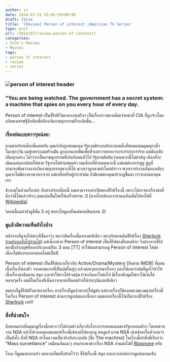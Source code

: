 ```yaml
---
author: in
date: 2014-07-21 15:05:55+00:00
draft: false
title: '[Review] Person of interest ;American TV Series'
type: post
url: /2014/07/review-person-of-interest/
categories:
- Innn's Review
- Movies
tags:
- person of interest
- review
- series
---
```


### ![person of interest header](https://www.cyruszhang.com/wp-content/uploads/2014/07/person-of-interest-header.jpg)





### "You are being watched. The government has a secret system: a machine that spies on you every hour of every day.


Person of interest เป็นซีรีส์ทีวีของทางอเมริกา เป็นเรื่องราวของอดีตเจ้าหน้าที่ CIA ที่ถูกจ้างโดยอภิมหาเศรษฐีลึกลับเพื่อป้องกันอาชญากรรมที่จะเกิดขึ้น...

<!-- more -->



### เรื่องย่อแบบยาวๆหน่อย:


ตามคำเปรยบล็อกนี้เลยครับ คุณกำลังถูกสอดแนม รัฐบาลมีระบบลับระบบหนึ่งที่สอดแนมคุณทุกๆชั่วโมงทุกๆวัน ผมรู้เพราะผมสร้างมัน ถูกออกแบบขึ้นเพื่อที่จะตรวจสอบการกระทำก่อการร้าย แต่มันกลับเห็นทุกอย่าง ไม่ว่าจะเป็นอาชญากรรมที่เกิดกับคนทั่วไป รัฐบาลตัดสินว่าคนพวกนี้ไม่สำคัญ เลือกที่จะเมินเฉยและปล่อยให้ตาย รัฐบาลไม่ทำแต่ผมทำ ผมเลือกที่ช่วยคนพวกนี้ แต่ผมต้องการคู่หู คู่หูที่สามารถขัดขวางการเกิดอาชญากรรมพวกนี้ได้ พวกเราถูกตามล่าโดยตำรวจ พวกเราทำงานกันแบบลับๆ คุณจะไม่มีทางหาพวกเราเจอ แต่เหยื่อหรือผู้กระทำผิด ถ้ามีเลขของคุณปรากฏขึ้นมา เราจะตามหาคุณเอง

ข้างบนในส่วนเรื่องย่อ กับคำเปรยบล็อกนี้ ผมเอามาจากคำเปิดของซีรีส์เรื่องนี้ เพราะไม่อาจหาเรื่องย่อที่ดีกว่านี้ได้แล้วจริงๆ ผมแปลเป็นไทยให้เสร็จสรรพ :3 [หากใครต้องการอ่านฉบับเต็มไปหาได้ที่ [Wikipedia](http://en.wikipedia.org/wiki/Person_of_Interest_(TV_series))]

\\ตอนนี้ผมกำลังดูซีซั่น 3 อยู่ ค่อยๆไล่ดูมาตั้งแต่ตอนปิดเทอม :D


### ดูแล้วมีความเห็นยังไงบ้าง


หลังจากที่ดูจบไปสองซีซั่นกว่าๆ พบว่าติดเรื่องนี้มากเลยทีเดียว พอๆกับตอนติดซีรีส์เรื่อง [Sherlock (กดย้อนกลับไปอ่านได้)](https://www.cyruszhang.com/sherlock-the-best-series-ever/) แต่เนื่องด้วย Person of interest เป็นซีรีส์ของฝั่งอเมริกา จึงต่างจากซีรีส์ของฝั่งอังกฤษที่ออกประมาณปีละ 3 ตอน [TT] ทำให้ผมสามารถดู Person of interest ได้ต่อเนื่องไม่ต้องรอออกตอนใหม่เป็นปี

Person of interest เป็นซีรีส์แนวเกี่ยวกับ Action/Drama/Mystery [ยึดตาม IMDB] ที่ผสมเนื้อเรื่องได้ลงตัว จากตอนแรกที่เป็นปมใหญ่ๆ แล้วค่อยๆคลายมาเรื่อยๆ บอกได้เลยว่าปมที่ผูกไว้ทำให้เนื้อเรื่องน่าติดตาม สนุก และทำให้เราได้ร่วมลุ้นว่าจะเกิดอะไรต่อไป มีเรื่องหักมุมให้เราได้เงิบได้หลายๆครั้ง คนดีในเรื่องที่เห็นอาจกลายเป็นคนร้ายได้ง่ายๆกันเลยทีเดียว

ผมเองก็ดูซีรีส์ฝรั่งมาหลายเรื่อง บางเรื่องก็ดูแล้วดรอปไม่ดูต่อ แต่บางเรื่องก็ติดงอมแงมแงมแบบเรื่องนี้ ในเรื่อง Person of interest ด้านการผูกปมและเนื้อหา ผมขอยกเรื่องนี้ให้เป็นรองซีรีส์เรื่อง [Sherlock](https://www.cyruszhang.com/sherlock-the-best-series-ever/) เลย!!


### สิ่งที่น่าสนใจ


คือตอนแรกที่ผมมาดูเรื่องนี้เพราะว่าได้อ่านข่าวเกี่ยวกับโครงการสอดแนมของรัฐบาลอเมริกา โดยหน่วยงาน NSA แล้วไปเจอคนคอมเมนท์เรื่องนี้เข้าเลยไปหามาดู พอดูแล้วภาพ NSA เด้งเข้ามาในหัวเลยว่าเป็นยังไง สิ่งที่ NSA ทำในความเป็นจริงกับระบบลับ [ชื่อ The machine] ในเรื่องนี้ทำสิ่งที่เรียกว่า "Mass surveillance" เหมือนกันเดะๆ สามารถหาข่าวเรื่อง NSA อ่านต่อได้ที่ [Blognone](https://www.blognone.com/topics/nsa) ครับ

โอเค ก็พูดมาเยอะแล้ว ตอนจบก็ขอทิ้งท้ายไว้ว่า ซีรีส์เรื่องนี้ สนุก และควรค่าต่อการดูแน่นอนครับ
